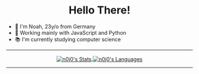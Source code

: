 <h1 align="center">Hello There!</h1>

* 👀 I'm Noah, 23y/o from Germany
* 💾 Working mainly with JavaScript and Python
* 📚 I'm currently studying computer science

---

<div align="center">
  <a href="https://github.com/anuraghazra/github-readme-stats">
    <img align="center" src="https://github-readme-stats.vercel.app/api?username=n0j0games&show_icons=true&count_private=true&title_color=F9826C&icon_color=F9826C&text_color=DDD&bg_color=0D1117&border_radius=7&hide_border=true&custom_title=My%20Stats&line_height=27&" alt="n0j0's Stats" />
  </a>
  <a href="https://github.com/anuraghazra/github-readme-stats">
    <img align="center" src="https://github-readme-stats.vercel.app/api/top-langs/?username=n0j0games&title_color=F9826C&icon_color=F9826C&text_color=DDD&bg_color=0D1117&border_radius=7&custom_title=Top%20Languages&layout=compact&hide_border=true&langs_count=10&card_width=450&)" alt="n0j0's Languages"/>
  </a>
</div>
  
---
